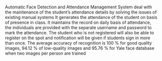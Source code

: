 Automatic Face Detection and Attendance Management System deal with the maintenance of the student’s attendance details by solving the issues of existing manual systems It generates the attendance of the student on basis of presence in class. It maintains the record on daily basis of attendance, the individuals are provided with the separate username and password to mark the attendance. The student who is not registered will also be able to register on the spot and notification will be given if students sign in more than once. The average accuracy of recognition is 100 % for good quality images, 94.12 % of low-quality images and 95.76 % for Yale face database when two images per person are trained
